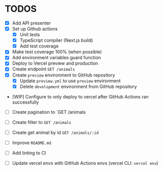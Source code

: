 # TODOS

- [X] Add API presenter
- [X] Set up Github actions
  - [X] Unit tests
  - [X] TypeScript compiler (Next.js build)
  - [X] Add test coverage
- [X] Make test coverage 100% (when possible)
- [X] Add environment variables guard function
- [X] Deploy to Vercel preview and production
- [X] Create endpoint `GET /animals`
- [X] Create `preview` environment to GitHub repository
  - [X] Update `preview.yml` to use `preview` environment
  - [X] Delete `development` environment from GitHub repository
- [WIP] Configure to only deploy to vercel after GitHub Actions ran successfully
- [ ] Create pagination to `GET /animals
- [ ] Create filter to `GET /animals`
- [ ] Create get animal by id `GET /animals/:id`

- [ ] Improve `README.md`
- [ ] Add linting to CI
- [ ] Update vercel envs with GitHub Actions envs (vercel CLI: `vercel env`)
